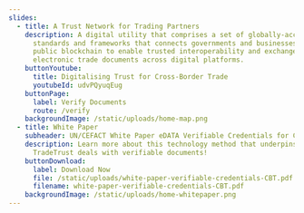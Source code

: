 ```yaml
---
slides:
  - title: A Trust Network for Trading Partners
    description: A digital utility that comprises a set of globally-accepted
      standards and frameworks that connects governments and businesses to a
      public blockchain to enable trusted interoperability and exchanges of
      electronic trade documents across digital platforms.
    buttonYoutube:
      title: Digitalising Trust for Cross-Border Trade
      youtubeId: udvPQyuqEug
    buttonPage:
      label: Verify Documents
      route: /verify
    backgroundImage: /static/uploads/home-map.png
  - title: White Paper
    subheader: UN/CEFACT White Paper eDATA Verifiable Credentials for Cross Border Trade
    description: Learn more about this technology method that underpins how
      TradeTrust deals with verifiable documents!
    buttonDownload:
      label: Download Now
      file: /static/uploads/white-paper-verifiable-credentials-CBT.pdf
      filename: white-paper-verifiable-credentials-CBT.pdf
    backgroundImage: /static/uploads/home-whitepaper.png
---
```

